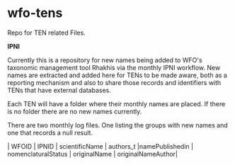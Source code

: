 # wfo-tens

Repo for TEN related Files. 

**IPNI**

Currently this is a repository for new names being added to WFO's taxonomic management tool Rhakhis via the monthly IPNI workflow. New names are extracted and added here for TENs to be made aware, both as a reporting mechanism and also to share those records and identifiers with TENs that have external databases.

Each TEN will have a folder where their monthly names are placed. If there is no folder there are no new names currently.

There are two monthly log files. One listing the groups with new names and one that records a null result.

| WFOID | IPNID | scientificName | authors_t |namePublishedin | nomenclaturalStatus | originalName	| originalNameAuthor|
